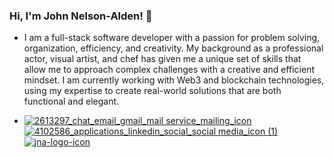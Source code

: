 ### Hi, I'm John Nelson-Alden! 👋

- I am a full-stack software developer with a passion for problem solving, organization, efficiency, and creativity. My background as a professional actor, visual artist, and chef has given me a unique set of skills that allow me to approach complex challenges with a creative and efficient mindset. I am currently working with Web3 and blockchain technologies, using my expertise to create real-world solutions that are both functional and elegant.


- <a href="mailto:johnnelsonalden@gmail.com">![2613297_chat_email_gmail_mail service_mailing_icon](https://user-images.githubusercontent.com/75339192/131193768-3f037372-2717-4278-b6dd-8e3b60eb097c.png)</a> &nbsp;&nbsp;&nbsp;&nbsp; [![4102586_applications_linkedin_social_social media_icon (1)](https://user-images.githubusercontent.com/75339192/131193209-7240e93c-e283-48df-b5fe-c6ac2355e177.png)](https://www.linkedin.com/in/john-nelson-alden/) &nbsp;&nbsp;&nbsp; [![jna-logo-icon](https://user-images.githubusercontent.com/75339192/131195518-c768ec9c-2a73-428b-b117-692c31953488.png)](https://jna-developer.netlify.app/)






